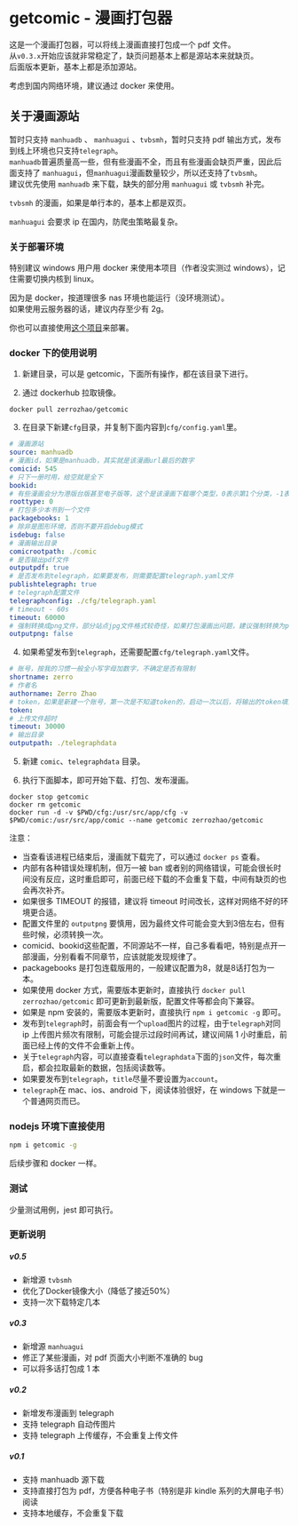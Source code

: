 # getcomic - 漫画打包器

这是一个漫画打包器，可以将线上漫画直接打包成一个 pdf 文件。  
从`v0.3.x`开始应该就非常稳定了，缺页问题基本上都是源站本来就缺页。  
后面版本更新，基本上都是添加源站。

考虑到国内网络环境，建议通过 docker 来使用。

## 关于漫画源站

暂时只支持 `manhuadb` 、 `manhuagui` 、`tvbsmh`，暂时只支持 pdf 输出方式，发布到线上环境也只支持`telegraph`。  
`manhuadb`普遍质量高一些，但有些漫画不全，而且有些漫画会缺页严重，因此后面支持了 `manhuagui`，但`manhuagui`漫画数量较少，所以还支持了`tvbsmh`。  
建议优先使用 `manhuadb` 来下载，缺失的部分用 `manhuagui` 或 `tvbsmh` 补完。

`tvbsmh` 的漫画，如果是单行本的，基本上都是双页。

`manhuagui` 会要求 ip 在国内，防爬虫策略最复杂。

### 关于部署环境

特别建议 windows 用户用 docker 来使用本项目（作者没实测过 windows），记住需要切换内核到 linux。

因为是 docker，按道理很多 nas 环境也能运行（没环境测试）。  
如果使用云服务器的话，建议内存至少有 2g。

你也可以直接使用[这个项目](https://github.com/zhs007/dockerscripts/tree/master/getcomic)来部署。

### docker 下的使用说明

1. 新建目录，可以是 getcomic，下面所有操作，都在该目录下进行。

2. 通过 dockerhub 拉取镜像。

```
docker pull zerrozhao/getcomic
```

3. 在目录下新建`cfg`目录，并复制下面内容到`cfg/config.yaml`里。

```yaml
# 漫画源站
source: manhuadb
# 漫画id，如果是manhuadb，其实就是该漫画url最后的数字
comicid: 545
# 只下一册时用，给空就是全下
bookid:
# 有些漫画会分为港版台版甚至电子版等，这个是该漫画下载哪个类型，0表示第1个分类，-1表示全部下载
roottype: 0
# 打包多少本书到一个文件
packagebooks: 1
# 除非是图形环境，否则不要开启debug模式
isdebug: false
# 漫画输出目录
comicrootpath: ./comic
# 是否输出pdf文件
outputpdf: true
# 是否发布到telegraph，如果要发布，则需要配置telegraph.yaml文件
publishtelegraph: true
# telegraph配置文件
telegraphconfig: ./cfg/telegraph.yaml
# timeout - 60s
timeout: 60000
# 强制转换成png文件，部分站点jpg文件格式较奇怪，如果打包漫画出问题，建议强制转换为png下载。但强制转换png后，一般文件都会变大一些
outputpng: false
```

4. 如果希望发布到`telegraph`，还需要配置`cfg/telegraph.yaml`文件。

```yaml
# 账号，按我的习惯一般全小写字母加数字，不确定是否有限制
shortname: zerro
# 作者名
authorname: Zerro Zhao
# token，如果是新建一个账号，第一次是不知道token的，启动一次以后，将输出的token填到这里
token:
# 上传文件超时
timeout: 30000
# 输出目录
outputpath: ./telegraphdata
```

5. 新建 `comic`、`telegraphdata` 目录。

6. 执行下面脚本，即可开始下载、打包、发布漫画。

```
docker stop getcomic
docker rm getcomic
docker run -d -v $PWD/cfg:/usr/src/app/cfg -v $PWD/comic:/usr/src/app/comic --name getcomic zerrozhao/getcomic
```

注意：

- 当查看该进程已结束后，漫画就下载完了，可以通过 `docker ps` 查看。
- 内部有各种错误处理机制，但万一被 ban 或者别的网络错误，可能会很长时间没有反应，这时重启即可，前面已经下载的不会重复下载，中间有缺页的也会再次补齐。
- 如果很多 TIMEOUT 的报错，建议将 timeout 时间改长，这样对网络不好的环境更合适。
- 配置文件里的 ``outputpng`` 要慎用，因为最终文件可能会变大到3倍左右，但有些时候，必须转换一次。
- comicid、bookid这些配置，不同源站不一样，自己多看看吧，特别是点开一部漫画，分别看看不同章节，应该就能发现规律了。
- packagebooks 是打包连载版用的，一般建议配置为8，就是8话打包为一本。
- 如果使用 docker 方式，需要版本更新时，直接执行 `docker pull zerrozhao/getcomic` 即可更新到最新版，配置文件等都会向下兼容。
- 如果是 npm 安装的，需要版本更新时，直接执行 `npm i getcomic -g` 即可。
- 发布到`telegraph`时，前面会有一个`upload`图片的过程，由于`telegraph`对同 ip 上传图片频次有限制，可能会提示过段时间再试，建议间隔 1 小时重启，前面已经上传的文件不会重新上传。
- 关于`telegraph`内容，可以直接查看`telegraphdata`下面的`json`文件，每次重启，都会拉取最新的数据，包括阅读数等。
- 如果要发布到`telegraph`，`title`尽量不要设置为`account`。
- `telegraph`在 mac、ios、android 下，阅读体验很好，在 windows 下就是一个普通网页而已。

### nodejs 环境下直接使用

```sh
npm i getcomic -g
```

后续步骤和 docker 一样。

### 测试

少量测试用例，jest 即可执行。

### 更新说明

##### v0.5

- 新增源 `tvbsmh`
- 优化了Docker镜像大小（降低了接近50%）
- 支持一次下载特定几本

##### v0.3

- 新增源 `manhuagui`
- 修正了某些漫画，对 pdf 页面大小判断不准确的 bug
- 可以将多话打包成 1 本

##### v0.2

- 新增发布漫画到 telegraph
- 支持 telegraph 自动传图片
- 支持 telegraph 上传缓存，不会重复上传文件

##### v0.1

- 支持 manhuadb 源下载
- 支持直接打包为 pdf，方便各种电子书（特别是非 kindle 系列的大屏电子书）阅读
- 支持本地缓存，不会重复下载
